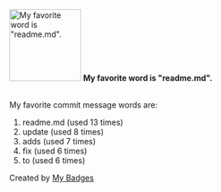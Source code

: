 <img src="https://my-badges.github.io/my-badges/favorite-word.png" alt="My favorite word is &quot;readme.md&quot;." title="My favorite word is &quot;readme.md&quot;." width="128">
<strong>My favorite word is &quot;readme.md&quot;.</strong>
<br><br>

My favorite commit message words are:

1. readme.md (used 13 times)
2. update (used 8 times)
3. adds (used 7 times)
4. fix (used 6 times)
5. to (used 6 times)


Created by <a href="https://github.com/my-badges/my-badges">My Badges</a>